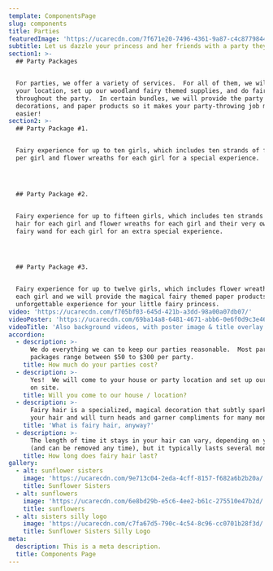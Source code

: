 ```yaml
---
template: ComponentsPage
slug: components
title: Parties
featuredImage: 'https://ucarecdn.com/7f671e20-7496-4361-9a87-c4c8779844df/'
subtitle: Let us dazzle your princess and her friends with a party they won't forget!
section1: >-
  ## Party Packages


  For parties, we offer a variety of services.  For all of them, we will come to
  your location, set up our woodland fairy themed supplies, and do fairy hair
  throughout the party.  In certain bundles, we will provide the party favors,
  decorations, and paper products so it makes your party-throwing job much
  easier!
section2: >-
  ## Party Package #1.


  Fairy experience for up to ten girls, which includes ten strands of fairy hair
  per girl and flower wreaths for each girl for a special experience.




  ## Party Package #2.


  Fairy experience for up to fifteen girls, which includes ten strands of fairy
  hair for each girl and flower wreaths for each girl and their very own magical
  fairy wand for each girl for an extra special experience.




  ## Party Package #3.


  Fairy experience for up to twelve girls, which includes flower wreaths for
  each girl and we will provide the magical fairy themed paper products for an
  unforgettable experience for your little fairy princess.
video: 'https://ucarecdn.com/f705bf03-645d-421b-a3dd-98a00a07db07/'
videoPoster: 'https://ucarecdn.com/69ba14a8-6481-4671-abb6-0e6f0d9c3e46/'
videoTitle: 'Also background videos, with poster image & title overlay.'
accordion:
  - description: >-
      We do everything we can to keep our parties reasonable.  Most parties
      packages range between $50 to $300 per party.
    title: How much do your parties cost?
  - description: >-
      Yes!  We will come to your house or party location and set up our services
      on site.
    title: Will you come to our house / location?
  - description: >-
      Fairy hair is a specialized, magical decoration that subtly sparkles in
      your hair and will turn heads and garner compliments for many months.
    title: 'What is fairy hair, anyway?'
  - description: >-
      The length of time it stays in your hair can vary, depending on your hair
      (and can be removed any time), but it typically lasts several months.
    title: How long does fairy hair last?
gallery:
  - alt: sunflower sisters
    image: 'https://ucarecdn.com/9e713c04-2eda-4cff-8157-f682a6b2b20a/'
    title: Sunflower Sisters
  - alt: sunflowers
    image: 'https://ucarecdn.com/6e8bd29b-e5c6-4ee2-b61c-275510e47b2d/'
    title: sunflowers
  - alt: sisters silly logo
    image: 'https://ucarecdn.com/c7fa67d5-790c-4c54-8c96-cc0701b28f3d/'
    title: Sunflower Sisters Silly Logo
meta:
  description: This is a meta description.
  title: Components Page
---
```


